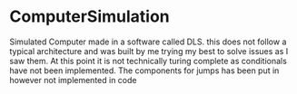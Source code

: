 # ComputerSimulation
Simulated Computer made in a software called DLS. this does not follow a typical architecture and was built by me trying my best to solve issues as I saw them. At this point it is not technically turing complete as conditionals have not been implemented. The components for jumps has been put in however not implemented in code 
